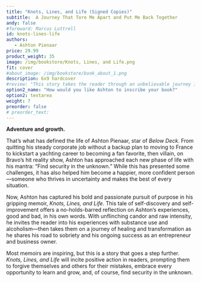 ```yaml
---
title: "Knots, Lines, and Life (Signed Copies)"
subtitle:  A Journey That Tore Me Apart and Put Me Back Together
andy: false
#foreward: Marcus Luttrell
id: knots-lines-life
authors:
   - Ashton Pienaar
price: 29.99
product_weight: 35
image: /img/bookstore/Knots, Lines, and Life.png
fit: cover
#about_image: /img/bookstore/book_about_1.png
description: 6x9 hardcover
#review: "This story takes the reader through an unbelievable journey into the world of love, betrayal, despair, redemption, and survival. Emotionally and logically, you get immersed in a real life trip that defies reality."
option2_name: "How would you like Ashton to inscribe your book?"
option2: textarea
weight: 7
preorder: false
# preorder_text: 
---
```


**Adventure and growth.**

That’s what has defined the life of Ashton Pienaar, star of *Below Deck*. From quitting his steady corporate job without a backup plan to moving to France to kickstart a yachting career to becoming a fan favorite, then villain, on Bravo’s hit reality show, Ashton has approached each new phase of life with his mantra: “Find security in the unknown.” While this has presented some challenges, it has also helped him become a happier, more confident person—someone who thrives in uncertainty and makes the best of every situation.

Now, Ashton has captured his bold and passionate pursuit of purpose in his gripping memoir, *Knots, Lines, and Life*. This tale of self-discovery and self-improvement offers a no-holds-barred reflection on Ashton’s experiences, good and bad, in his own words. With unflinching candor and raw intensity, he invites the reader into his experiences with substance use and alcoholism—then takes them on a journey of healing and transformation as he shares his road to sobriety and his ongoing success as an entrepreneur and business owner.

Most memoirs are inspiring, but this is a story that goes a step further. *Knots, Lines, and Life* will incite positive action in readers, prompting them to forgive themselves and others for their mistakes, embrace every opportunity to learn and grow, and, of course, find security in the unknown.
